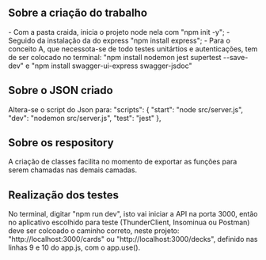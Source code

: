 <h2>Sobre a criação do trabalho</h2>
- Com a pasta craida, inicia o projeto node nela com "npm init -y";
- Seguido da instalação da do express "npm install express";
- Para o conceito A, que necessota-se de todo testes unitártios e autenticações, tem de ser colocado no terminal:
    "npm install nodemon jest supertest --save-dev"
    e
    "npm install swagger-ui-express swagger-jsdoc"

<h2>Sobre o JSON criado</h2>
Altera-se o script do Json para:
"scripts": {
  "start": "node src/server.js",
  "dev": "nodemon src/server.js",
  "test": "jest"
},

<h2>Sobre os respository</h2>
A criação de classes facilita no momento de exportar as funções para serem chamadas nas demais camadas.

<h2>Realização dos testes</h2>
No terminal, digitar "npm run dev", isto vai iniciar a API na porta 3000, então no aplicativo escolhido para teste (ThunderClient, Insominua ou Postman) deve ser colcoado o caminho correto, neste projeto: "http://localhost:3000/cards" ou "http://localhost:3000/decks", definido nas linhas 9 e 10 do app.js, com o app.use().